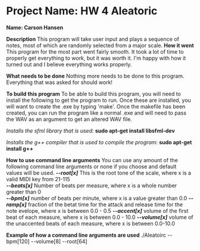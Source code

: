 # Project Name: HW 4 Aleatoric
**Name: Carson Hansen**


**Description**
 This program will take user input and plays a sequence of notes, most of which are randomly selected from a major scale.
**How it went**
This program for the most part went fairly smooth. It took a lot of time to properly get everything to work, but it was worth it.
I'm happy with how it turned out and I believe everything works properly.

**What needs to be done**
Nothing more needs to be done to this program. Everything that was asked for should work!

**To build this program**
To be able to build this program, you will need to install the following to get the program to run. Once these are installed, you will want to create the .exe by typing 'make'. Once the makefile has been created, you can run the program like a normal .exe and will need to pass the WAV as an argument to get an altered WAV file.

*Installs the sfml library that is used:*
**sudo apt-get install libsfml-dev** 

*Installs the g++ compiler that is used to compile the program:*
**sudo apt-get install g++**

**How to use command line arguments**
You can use any amount of the following command line arguments or none if you choose and default values will be used.
***--root[x]*** This is the root tone of the scale, where x is a valid MIDI key from 21-115\
***--beats[x]*** Number of beats per measure, where x is a whole number greater than 0\
***--bpm[x]*** number of beats per minute, where x is a value greater than 0.0 
***--ramp[x]*** fraction of the betat time for the attack and release time for the note evelope, where x is between 0.0 - 0.5 
***--accent[x]*** volume of the first beat of each measure, where x is between 0.0 - 10.0 
***--volume[x]*** volume of the unaccented beats of each measure, where x is between 0.0-10.0 

**Example of how a command line arguments are used** 
./Aleatoirc --bpm[120] --volume[8] --root[64]






